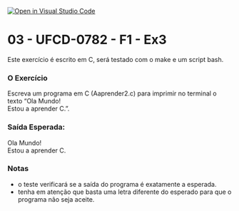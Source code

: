 [![Open in Visual Studio Code](https://classroom.github.com/assets/open-in-vscode-c66648af7eb3fe8bc4f294546bfd86ef473780cde1dea487d3c4ff354943c9ae.svg)](https://classroom.github.com/online_ide?assignment_repo_id=9958189&assignment_repo_type=AssignmentRepo)
# 03 - UFCD-0782 - F1 - Ex3
Este exercício é escrito em C, será testado com o make e um script bash.

### O Exercício
Escreva um programa em C (Aaprender2.c) para imprimir no terminal o texto 
“Ola Mundo!  
Estou a aprender C.”. 

### Saída Esperada:
   
Ola Mundo!  
Estou a aprender C.


### Notas
- o teste verificará se a saída do programa é exatamente a esperada.
- tenha em atenção que basta uma letra diferente do esperado para que o programa não seja aceite.

